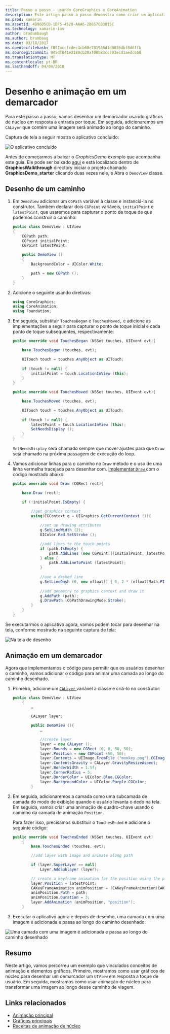 ```yaml
---
title: Passo a passo - usando CoreGraphics e CoreAnimation
description: Este artigo passo a passo demonstra como criar um aplicativo que usa gráficos principais e principais de animação. Ele mostra como desenhar na tela em resposta a toque de usuário, bem como animar uma imagem em um caminho.
ms.prod: xamarin
ms.assetid: 4B96D5CD-1BF5-4520-AAA6-2B857C83815C
ms.technology: xamarin-ios
author: bradumbaugh
ms.author: brumbaug
ms.date: 03/18/2017
ms.openlocfilehash: f857accfcdec4cb60e781936d1d0836dbf8d6ffb
ms.sourcegitcommit: 945df041e2180cb20af08b83cc703ecd1aedc6b0
ms.translationtype: MT
ms.contentlocale: pt-BR
ms.lasthandoff: 04/04/2018
---
```

# <a name="drawing-and-animating-along-a-path"></a>Desenho e animação em um demarcador

Para este passo a passo, vamos desenhar um demarcador usando gráficos de núcleo em resposta a entrada por toque. Em seguida, adicionaremos um `CALayer` que contém uma imagem será animado ao longo do caminho.

Captura de tela a seguir mostra o aplicativo concluído:

![](graphics-animation-walkthrough-images/00-final-app.png "O aplicativo concluído")

Antes de começarmos a baixar o *GraphicsDemo* exemplo que acompanha este guia. Ele pode ser baixado [aqui](https://developer.xamarin.com/samples/monotouch/GraphicsAndAnimation/) e está localizado dentro de **GraphicsWalkthrough** directory iniciar o projeto chamado **GraphicsDemo_starter** clicando duas vezes nele, e Abra o `DemoView` classe.

## <a name="drawing-a-path"></a>Desenho de um caminho


1. Em `DemoView` adicionar um `CGPath` variável à classe e instanciá-la no construtor. Também declarar dois `CGPoint` variáveis, `initialPoint` e `latestPoint`, que usaremos para capturar o ponto de toque de que podemos construir o caminho:
    
    ```csharp
    public class DemoView : UIView
    {
        CGPath path;
        CGPoint initialPoint;
        CGPoint latestPoint;
    
        public DemoView ()
        {
            BackgroundColor = UIColor.White;
    
            path = new CGPath ();
        }
    }
    ```

2. Adicione o seguinte usando diretivas:

    ```csharp
    using CoreGraphics;
    using CoreAnimation;
    using Foundation;
    ```

3. Em seguida, substituir `TouchesBegan` e `TouchesMoved,` e adicione as implementações a seguir para capturar o ponto de toque inicial e cada ponto de toque subsequentes, respectivamente:

    ```csharp
    public override void TouchesBegan (NSSet touches, UIEvent evt){
    
        base.TouchesBegan (touches, evt);
    
        UITouch touch = touches.AnyObject as UITouch;
        
        if (touch != null) {
            initialPoint = touch.LocationInView (this);
        }
    }
    
    public override void TouchesMoved (NSSet touches, UIEvent evt){
    
        base.TouchesMoved (touches, evt);
    
        UITouch touch = touches.AnyObject as UITouch;
        
        if (touch != null) {
            latestPoint = touch.LocationInView (this);
            SetNeedsDisplay ();
        }
    }
    ```

    `SetNeedsDisplay` será chamado sempre que mover ajustes para que `Draw` seja chamado na próxima passagem de execução do loop.

4. Vamos adicionar linhas para o caminho no `Draw` método e o uso de uma linha vermelha tracejada para desenhar com. [Implementar `Draw` ](~/ios/platform/graphics-animation-ios/core-graphics.md) com o código mostrado abaixo:

    ```csharp
    public override void Draw (CGRect rect){
    
        base.Draw (rect);
    
        if (!initialPoint.IsEmpty) {
    
            //get graphics context
            using(CGContext g = UIGraphics.GetCurrentContext ()){
                    
                //set up drawing attributes
                g.SetLineWidth (2);
                UIColor.Red.SetStroke ();
    
                //add lines to the touch points
                if (path.IsEmpty) {
                    path.AddLines (new CGPoint[]{initialPoint, latestPoint});
                } else {
                    path.AddLineToPoint (latestPoint);
                }
            
                //use a dashed line
                g.SetLineDash (0, new nfloat[] { 5, 2 * (nfloat)Math.PI });
                                
                //add geometry to graphics context and draw it
                g.AddPath (path);       
                g.DrawPath (CGPathDrawingMode.Stroke);
            }
        }
    }
    ```

Se executarmos o aplicativo agora, vamos podem tocar para desenhar na tela, conforme mostrado na seguinte captura de tela:

![](graphics-animation-walkthrough-images/01-path.png "Na tela de desenho")

## <a name="animating-along-a-path"></a>Animação em um demarcador

Agora que implementamos o código para permitir que os usuários desenhar o caminho, vamos adicionar o código para animar uma camada ao longo do caminho desenhado.

1. Primeiro, adicione um [ `CALayer` ](~/ios/platform/graphics-animation-ios/core-animation.md) variável à classe e criá-lo no construtor:

    ```csharp
    public class DemoView : UIView
        {
            …
    
            CALayer layer;
    
            public DemoView (){
                …
    
                //create layer
                layer = new CALayer ();
                layer.Bounds = new CGRect (0, 0, 50, 50);
                layer.Position = new CGPoint (50, 50);
                layer.Contents = UIImage.FromFile ("monkey.png").CGImage;
                layer.ContentsGravity = CALayer.GravityResizeAspect;
                layer.BorderWidth = 1.5f;
                layer.CornerRadius = 5;
                layer.BorderColor = UIColor.Blue.CGColor;
                layer.BackgroundColor = UIColor.Purple.CGColor;
            }
    ```

2. Em seguida, adicionaremos a camada como uma subcamada de camada do modo de exibição quando o usuário levanta o dedo na tela. Em seguida, vamos criar uma animação de quadro-chave usando o caminho da camada de animação `Position`.

    Para fazer isso, precisamos substituir o `TouchesEnded` e adicione o seguinte código:

    ```csharp
    public override void TouchesEnded (NSSet touches, UIEvent evt)
        {
            base.TouchesEnded (touches, evt);

            //add layer with image and animate along path

            if (layer.SuperLayer == null)
                Layer.AddSublayer (layer);

            // create a keyframe animation for the position using the path
            layer.Position = latestPoint;
            CAKeyFrameAnimation animPosition = (CAKeyFrameAnimation)CAKeyFrameAnimation.FromKeyPath ("position");
            animPosition.Path = path;
            animPosition.Duration = 3;
            layer.AddAnimation (animPosition, "position");
        }
    ```

3. Executar o aplicativo agora e depois de desenho, uma camada com uma imagem é adicionada e passa ao longo do caminho desenhado:

![](graphics-animation-walkthrough-images/00-final-app.png "Uma camada com uma imagem é adicionada e passa ao longo do caminho desenhado")

## <a name="summary"></a>Resumo

Neste artigo, vamos percorreu um exemplo que vinculados conceitos de animação e elementos gráficos. Primeiro, mostramos como usar gráficos de núcleo para desenhar um demarcador um `UIView` em resposta a toque de usuário. Em seguida, mostramos como usar animação de núcleo para transformar uma imagem ao longo desse caminho de viagem.


## <a name="related-links"></a>Links relacionados

- [Animação principal](~/ios/platform/graphics-animation-ios/core-animation.md)
- [Gráficos principais](~/ios/platform/graphics-animation-ios/core-graphics.md)
- [Receitas de animação de núcleo](https://developer.xamarin.com/recipes/ios/animation/coreanimation)
